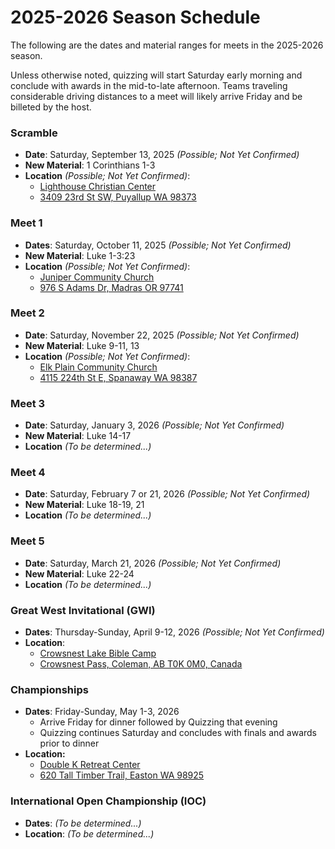 # 2025-2026 Season Schedule

The following are the dates and material ranges for meets in the 2025-2026 season.

Unless otherwise noted, quizzing will start Saturday early morning and conclude with awards in the mid-to-late afternoon. Teams traveling considerable driving distances to a meet will likely arrive Friday and be billeted by the host.

### Scramble

- **Date**: Saturday, September 13, 2025 *(Possible; Not Yet Confirmed)*
- **New Material**: 1 Corinthians 1-3
- **Location** *(Possible; Not Yet Confirmed)*:
    - [Lighthouse Christian Center](https://lighthousehome.org)
    - [3409 23rd St SW, Puyallup WA 98373](https://google.com/maps/dir//3409+23rd+St+SW,+Puyallup+WA+98373)

### Meet 1

- **Dates**: Saturday, October 11, 2025 *(Possible; Not Yet Confirmed)*
- **New Material**: Luke 1-3:23
- **Location** *(Possible; Not Yet Confirmed)*:
    - [Juniper Community Church](https://junipercc.com)
    - [976 S Adams Dr, Madras OR 97741](https://google.com/maps/dir//976+S+Adams+Dr,+Madras+OR+97741)

### Meet 2

- **Date**: Saturday, November 22, 2025 *(Possible; Not Yet Confirmed)*
- **New Material**: Luke 9-11, 13
- **Location** *(Possible; Not Yet Confirmed)*:
    - [Elk Plain Community Church](http://elkplain.org/)
    - [4115 224th St E, Spanaway WA 98387](https://google.com/maps/dir//4115+224th+St+E,+Spanaway+WA+98387)

### Meet 3

- **Date**: Saturday, January 3, 2026 *(Possible; Not Yet Confirmed)*
- **New Material**: Luke 14-17
- **Location** *(To be determined...)*

### Meet 4

- **Date**: Saturday, February 7 or 21, 2026 *(Possible; Not Yet Confirmed)*
- **New Material**: Luke 18-19, 21
- **Location** *(To be determined...)*

### Meet 5

- **Date**: Saturday, March 21, 2026 *(Possible; Not Yet Confirmed)*
- **New Material**: Luke 22-24
- **Location** *(To be determined...)*

### Great West Invitational (GWI)

- **Dates**: Thursday-Sunday, April 9-12, 2026 *(Possible; Not Yet Confirmed)*
- **Location**:
    - [Crowsnest Lake Bible Camp](https://crowcamp.ca)
    - [Crowsnest Pass, Coleman, AB T0K 0M0, Canada](https://google.com/maps/dir//Crowsnest+Lake+Bible+Camp/@49.6255545,-114.661002,17z)

### Championships

- **Dates**: Friday-Sunday, May 1-3, 2026
    - Arrive Friday for dinner followed by Quizzing that evening
    - Quizzing continues Saturday and concludes with finals and awards prior to dinner
- **Location:**
    - [Double K Retreat Center](https://doublek.org)
    - [620 Tall Timber Trail, Easton WA 98925](https://google.com/maps/dir//Double+K+Retreat+Center,+620+Tall+Timber+Trail,+Easton+WA+98925)

### International Open Championship (IOC)

- **Dates**: *(To be determined...)*
- **Location**: *(To be determined...)*
